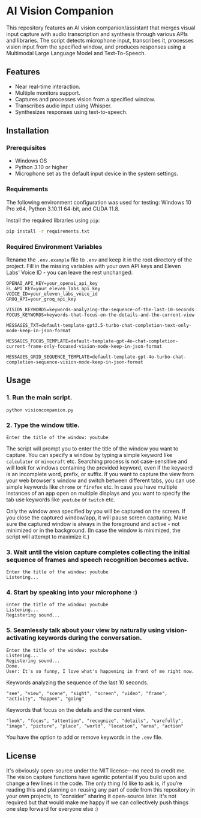 
# AI Vision Companion

This repository features an AI vision companion/assistant that merges visual input capture with audio transcription and synthesis through various APIs and libraries. The script detects microphone input, transcribes it, processes vision input from the specified window, and produces responses using a Multimodal Large Language Model and Text-To-Speech.

## Features

- Near real-time interaction.
- Multiple monitors support.
- Captures and processes vision from a specified window.
- Transcribes audio input using Whisper.
- Synthesizes responses using text-to-speech.

## Installation

### Prerequisites

- Windows OS
- Python 3.10 or higher
- Microphone set as the default input device in the system settings.

### Requirements
The following environment configuration was used for testing: Windows 10 Pro x64, Python 3.10.11 64-bit, and CUDA 11.8.

Install the required libraries using `pip`:

```bash
pip install -r requirements.txt
```
### Required Environment Variables

Rename the `.env.example` file to `.env` and keep it in the root directory of the project. Fill in the missing variables with your own API keys and Eleven Labs' Voice ID - you can leave the rest unchanged:

```
OPENAI_API_KEY=your_openai_api_key
EL_API_KEY=your_eleven_labs_api_key
VOICE_ID=your_eleven_labs_voice_id
GROQ_API=your_groq_api_key

VISION_KEYWORDS=keywords-analyzing-the-sequence-of-the-last-10-seconds
FOCUS_KEYWORDS=keywords-that-focus-on-the-details-and-the-current-view

MESSAGES_TXT=default-template-gpt3.5-turbo-chat-completion-text-only-mode-keep-in-json-format

MESSAGES_FOCUS_TEMPLATE=default-template-gpt-4o-chat-completion-current-frame-only-focused-vision-mode-keep-in-json-format

MESSAGES_GRID_SEQUENCE_TEMPLATE=default-template-gpt-4o-turbo-chat-completion-sequence-vision-mode-keep-in-json-format
```

## Usage

### 1. Run the main script.
```
python visioncompanion.py
```
### 2. Type the window title.
```
Enter the title of the window: youtube
```
The script will prompt you to enter the title of the window you want to capture. 
You can specify a window by typing a simple keyword like `calculator` or `minecraft` etc. Searching process is not case-sensitive and will look for windows containing the provided keyword, even if the keyword is an incomplete word, prefix, or suffix. If you want to capture the view from your web browser's window and switch between different tabs, you can use simple keywords like `chrome` or `firefox` etc. In case you have multiple instances of an app open on multiple displays and you want to specify the tab use keywords like `youtube` or `twitch` etc. 

Only the window area specified by you will be captured on the screen. If you close the captured window/app, it will pause screen capturing. Make sure the captured window is always in the foreground and active - not minimized or in the background. (In case the window is minimized, the script will attempt to maximize it.)

### 3. Wait until the vision capture completes collecting the initial sequence of frames and speech recognition becomes active.
```
Enter the title of the window: youtube
Listening...
```

### 4. Start by speaking into your microphone :)
```
Enter the title of the window: youtube
Listening...
Registering sound...
```
### 5. Seamlessly talk about your view by naturally using vision-activating keywords during the conversation.
```
Enter the title of the window: youtube
Listening...
Registering sound...
Done.
User: It's so funny, I love what's happening in front of me right now.
```

Keywords analyzing the sequence of the last 10 seconds.
```
"see", "view", "scene", "sight", "screen", "video", "frame", "activity", "happen", "going"
```
Keywords that focus on the details and the current view.
```
"look", "focus", "attention", "recognize", "details", "carefully", "image", "picture", "place", "world", "location", "area", "action"
```
You have the option to add or remove keywords in the `.env` file.
## License

It's obviously open-source under the MIT license—no need to credit me. The vision capture functions have agentic potential if you build upon and change a few lines in the code. The only thing I’d like to ask is, if you’re reading this and planning on reusing any part of code from this repository in your own projects, to "consider" sharing it open-source later. It's not required but that would make me happy if we can collectively push things one step forward for everyone else :)
